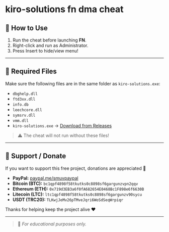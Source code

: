 # kiro-solutions fn dma cheat

## 🚀 How to Use

1. Run the cheat before launching **FN**.
2. Right-click and run as Administrator.
3. Press Insert to hide/view menu!

---

## 🧩 Required Files

Make sure the following files are in the same folder as `kiro-solutions.exe`:

- `dbghelp.dll`
- `ftd3xx.dll`
- `info.db`
- `leechcore.dll`
- `symsrv.dll`
- `vmm.dll`
- `kiro-solutions.exe` → [Download from Releases](https://github.com/kirowaterxyz/kiro-solutions-cheat/releases/tag/nightly)

> ⚠️ The cheat will not run without these files!

---

## 💸 Support / Donate

If you want to support this free project, donations are appreciated 🙏

- **PayPal:** [paypal.me/smuvpaypal](https://paypal.me/smuvpaypal)
- **Bitcoin (BTC):** `bc1qpf4898f58tkutks0c8898sf6gargunzvpn2qqv`
- **Ethereum (ETH):** `0x719d3EB3a6f0fA682654E0468Bc1F898e6f6630B`
- **Litecoin (LTC):** `ltc1qpf4898f58tkutks0c8898sf6gargunzv90sycu`
- **USDT (TRC20):** `TLKwjJeMv26pTMveJqri6WoSdSeqWrpiqr`

Thanks for helping keep the project alive ❤️

---

> 📎 *For educational purposes only.*

